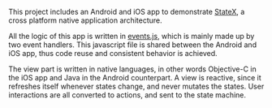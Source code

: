 This project includes an Android and iOS app to demonstrate [StateX](https://github.com/lilac/statex), a cross platform native application architecture.

All the logic of this app is written in [events.js](events.js), which is mainly made up by two event handlers. This javascript file is shared between the Android and iOS app, thus code reuse and consistent behavior is achieved.

The view part is written in native languages, in other words Objective-C in the iOS app and Java in the Android counterpart. A view is reactive, since it refreshes itself whenever states change, and never mutates the states. User interactions are all converted to actions, and sent to the state machine.
